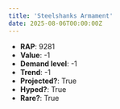 ```yaml
---
title: 'Steelshanks Armament'
date: 2025-08-06T00:00:00Z
---
```

- **RAP**: 9281
- **Value**: -1
- **Demand level**: -1
- **Trend**: -1
- **Projected?**: True
- **Hyped?**: True
- **Rare?**: True
